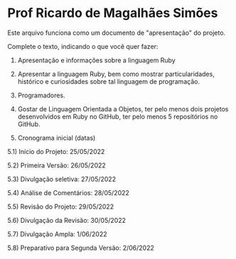 # Prof Ricardo de Magalhães Simões

Este arquivo funciona como um documento de "apresentação" do projeto.

Complete o texto, indicando o que você quer fazer:

1) Apresentação e informações sobre a linguagem Ruby

2) Apresentar a linguagem Ruby, bem como mostrar particularidades, histórico e curiosidades sobre tal linguagem de programação.

3) Programadores.

4) Gostar de Linguagem Orientada a Objetos, ter pelo menos dois projetos desenvolvidos em Ruby no GitHub, ter pelo menos 5 repositórios no GitHub.

5) Cronograma inicial (datas)

5.1) Início do Projeto: 25/05/2022  

5.2) Primeira Versão: 26/05/2022  

5.3) Divulgação seletiva: 27/05/2022  

5.4) Análise de Comentários: 28/05/2022  

5.5) Revisão do Projeto: 29/05/2022  

5.6) Divulgação da Revisão: 30/05/2022  

5.7) Divulgação Ampla: 1/06/2022  

5.8) Preparativo para Segunda Versão: 2/06/2022 
